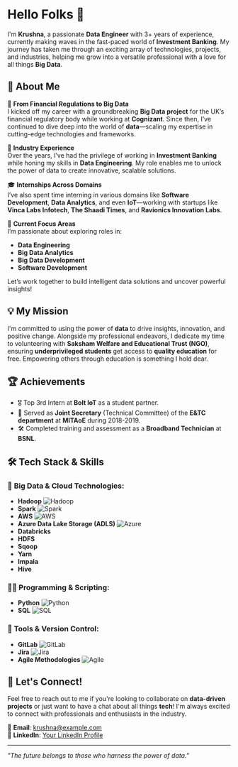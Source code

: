 # Hello Folks 👋

I'm **Krushna**, a passionate **Data Engineer** with 3+ years of experience, currently making waves in the fast-paced world of **Investment Banking**. My journey has taken me through an exciting array of technologies, projects, and industries, helping me grow into a versatile professional with a love for all things **Big Data**.

## 🌟 About Me

🚀 **From Financial Regulations to Big Data**  
I kicked off my career with a groundbreaking **Big Data project** for the UK’s financial regulatory body while working at **Cognizant**. Since then, I’ve continued to dive deep into the world of **data**—scaling my expertise in cutting-edge technologies and frameworks.

🏢 **Industry Experience**  
Over the years, I’ve had the privilege of working in **Investment Banking** while honing my skills in **Data Engineering**. My role enables me to unlock the power of data to create innovative, scalable solutions.

🎓 **Internships Across Domains**  
I’ve also spent time interning in various domains like **Software Development**, **Data Analytics**, and even **IoT**—working with startups like **Vinca Labs Infotech**, **The Shaadi Times**, and **Ravionics Innovation Labs**.

🎯 **Current Focus Areas**  
I’m passionate about exploring roles in:
- **Data Engineering**
- **Big Data Analytics**
- **Big Data Development**
- **Software Development**

Let’s work together to build intelligent data solutions and uncover powerful insights!

## 💡 My Mission

I'm committed to using the power of **data** to drive insights, innovation, and positive change. Alongside my professional endeavors, I dedicate my time to volunteering with **Saksham Welfare and Educational Trust (NGO)**, ensuring **underprivileged students** get access to **quality education** for free. Empowering others through education is something I hold dear.

## 🏆 Achievements

- 🎖️ Top 3rd Intern at **Bolt IoT** as a student partner.
- 🤝 Served as **Joint Secretary** (Technical Committee) of the **E&TC department** at **MITAoE** during 2018-2019.
- 🛠️ Completed training and assessment as a **Broadband Technician** at **BSNL**.

## 🛠️ Tech Stack & Skills

### 🚀 **Big Data & Cloud Technologies:**
- **Hadoop** ![Hadoop](https://img.icons8.com/color/48/000000/hadoop-distributed-file-system.png)
- **Spark** ![Spark](https://img.icons8.com/color/48/000000/apache-spark.png)
- **AWS** ![AWS](https://img.icons8.com/color/48/000000/amazon-web-services.png)
- **Azure Data Lake Storage (ADLS)** ![Azure](https://img.icons8.com/fluency/48/000000/azure-1.png)
- **Databricks** 
- **HDFS**
- **Sqoop**
- **Yarn**
- **Impala**
-  **Hive**

### 👨‍💻 **Programming & Scripting:**
- **Python** ![Python](https://img.icons8.com/color/48/000000/python.png)
- **SQL** ![SQL](https://img.icons8.com/ios-filled/50/000000/sql.png)

### 🧰 **Tools & Version Control:**
- **GitLab** ![GitLab](https://img.icons8.com/color/48/000000/gitlab.png)
- **Jira** ![Jira](https://img.icons8.com/color/48/000000/jira.png)
- **Agile Methodologies** ![Agile](https://img.icons8.com/color/48/000000/scrum.png)

## 💬 Let's Connect!

Feel free to reach out to me if you're looking to collaborate on **data-driven projects** or just want to have a chat about all things **tech**! I'm always excited to connect with professionals and enthusiasts in the industry.

📧 **Email**: krushna@example.com  
💼 **LinkedIn**: [Your LinkedIn Profile](https://www.linkedin.com/in/krish2s)  

---

*"The future belongs to those who harness the power of data."*

